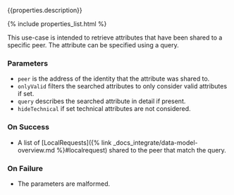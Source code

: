 {{properties.description}}

{% include properties_list.html %}

This use-case is intended to retrieve attributes that have been shared to a specific peer.
The attribute can be specified using a query.

### Parameters

- `peer` is the address of the identity that the attribute was shared to.
- `onlyValid` filters the searched attributes to only consider valid attributes if set.
- `query` describes the searched attribute in detail if present.
- `hideTechnical` if set technical attributes are not considered.

### On Success

- A list of [LocalRequests]({% link _docs_integrate/data-model-overview.md %}#localrequest)
  shared to the peer that match the query.

### On Failure

- The parameters are malformed.

